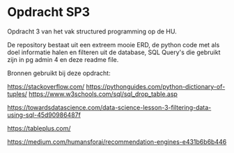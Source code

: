 # Opdracht SP3

Opdracht 3 van het vak structured programming op de HU.

De repository bestaat uit een extreem mooie ERD, de python code met als doel informatie halen en filteren uit de database, 
SQL Query's die gebruikt zijn in pg admin 4 en deze readme file.

Bronnen gebruikt bij deze opdracht:

https://stackoverflow.com/
https://pythonguides.com/python-dictionary-of-tuples/
https://www.w3schools.com/sql/sql_drop_table.asp

https://towardsdatascience.com/data-science-lesson-3-filtering-data-using-sql-45d90986487f

https://tableplus.com/

https://medium.com/humansforai/recommendation-engines-e431b6b6b446



